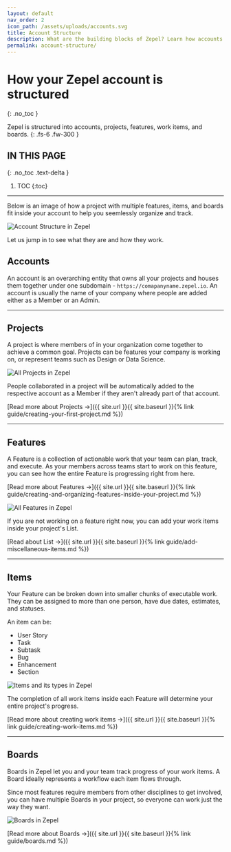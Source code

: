 ```yaml
---
layout: default
nav_order: 2
icon_path: /assets/uploads/accounts.svg
title: Account Structure
description: What are the building blocks of Zepel? Learn how accounts in Zepel are structured. 
permalink: account-structure/
---
```

# How your Zepel account is structured 
{: .no_toc }

Zepel is structured into accounts, projects, features, work items, and boards.
{: .fs-6 .fw-300 }


## IN THIS PAGE
{: .no_toc .text-delta }

1. TOC
{:toc}

---

Below is an image of how a project with multiple features, items, and boards fit inside your account to help you seemlessly organize and track.

![Account Structure in Zepel](/guide/assets/uploads/zepel-account-structure.png "Zepel Structure")

Let us jump in to see what they are and how they work.

## Accounts

An account is an overarching entity that owns all your projects and houses them together under one subdomain - ```https://comapanyname.zepel.io```. An account is usually the name of your company where people are added either as a Member or an Admin.

---

## Projects 

A project is where members of in your organization come together to achieve a common goal. Projects can be features your company is working on, or represent teams such as Design or Data Science. 

![All Projects in Zepel](/guide/assets/uploads/zepel-projects.png "Zepel Projects")

People collaborated in a project will be automatically added to the respective account as a Member if they aren't already part of that account.

[Read more about Projects ->]({{ site.url }}{{ site.baseurl }}{% link guide/creating-your-first-project.md %})

---

## Features

A Feature is a collection of actionable work that your team can plan, track, and execute. As your members across teams start to work on this feature, you can see how the entire Feature is progressing right from here.

[Read more about Features ->]({{ site.url }}{{ site.baseurl }}{% link guide/creating-and-organizing-features-inside-your-project.md %})

![All Features in Zepel](/guide/assets/uploads/zepel-features.png "Zepel Features")

If you are not working on a feature right now, you can add your work items inside your project's List.

[Read about List ->]({{ site.url }}{{ site.baseurl }}{% link guide/add-miscellaneous-items.md %})

---

## Items

Your Feature can be broken down into smaller chunks of executable work. They can be assigned to more than one person, have due dates, estimates, and statuses.

An item can be:

- User Story
- Task
- Subtask
- Bug
- Enhancement
- Section

![Items and its types in Zepel](/guide/assets/uploads/zepel-items.png "Items in Zepel")

The completion of all work items inside each Feature will determine your entire project's progress.

[Read more about creating work items ->]({{ site.url }}{{ site.baseurl }}{% link guide/creating-work-items.md %})

---

## Boards

Boards in Zepel let you and your team track progress of your work items. A Board ideally represents a workflow each item flows through. 

Since most features require members from other disciplines to get involved, you can have multiple Boards in your project, so everyone can work just the way they want.

![Boards in Zepel](/guide/assets/uploads/zepel-boards.png "Boards in Zepel")

[Read more about Boards ->]({{ site.url }}{{ site.baseurl }}{% link guide/boards.md %})